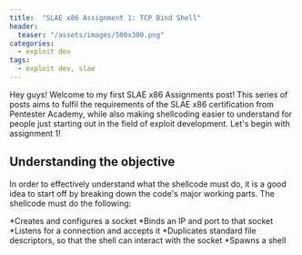 ```yaml
---
title:  "SLAE x86 Assignment 1: TCP Bind Shell"
header:
  teaser: "/assets/images/500x300.png"
categories:
  - exploit dev
tags:
  - exploit dev, slae
---
```


Hey guys! Welcome to my first SLAE x86 Assignments post! This series of posts aims to fulfil the requirements of the SLAE x86 certification from Pentester Academy, while also making shellcoding easier to understand for people just starting out in the field of exploit development. Let's begin with assignment 1!

## Understanding the objective ##
In order to effectively understand what the shellcode must do, it is a good idea to start off by breaking down the code's major working parts. The shellcode must do the following:

*Creates and configures a socket
*Binds an IP and port to that socket
*Listens for a connection and accepts it
*Duplicates standard file descriptors, so that the shell can interact with the socket
*Spawns a shell
